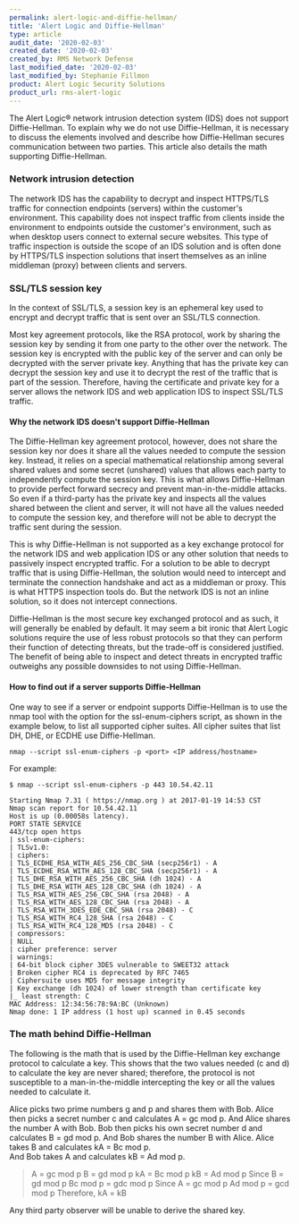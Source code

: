 ```yaml
---
permalink: alert-logic-and-diffie-hellman/
title: 'Alert Logic and Diffie-Hellman'
type: article
audit_date: '2020-02-03'
created_date: '2020-02-03'
created_by: RMS Network Defense
last_modified_date: '2020-02-03'
last_modified_by: Stephanie Fillmon
product: Alert Logic Security Solutions
product_url: rms-alert-logic
---
```


The Alert Logic&reg; network intrusion detection system (IDS) does not support
Diffie-Hellman. To explain why we do not use Diffie-Hellman, it is necessary
to discuss the elements involved and describe how Diffie-Hellman secures
communication between two parties. This article also details the math
supporting Diffie-Hellman.

### Network intrusion detection

The network IDS has the capability to decrypt and inspect HTTPS/TLS traffic
for connection endpoints (servers) within the customer's environment. This
capability does not inspect traffic from clients inside the environment to
endpoints outside the customer's environment, such as when desktop users
connect to external secure websites. This type of traffic inspection is outside
the scope of an IDS solution and is often done by HTTPS/TLS inspection
solutions that insert themselves as an inline middleman (proxy) between
clients and servers.

### SSL/TLS session key

In the context of SSL/TLS, a session key is an ephemeral key used to encrypt
and decrypt traffic that is sent over an SSL/TLS connection.

Most key agreement protocols, like the RSA protocol, work by sharing the
session key by sending it from one party to the other over the network. The
session key is encrypted with the public key of the server and can only be
decrypted with the server private key. Anything that has the private key can
decrypt the session key and use it to decrypt the rest of the traffic that is
part of the session. Therefore, having the certificate and private key for a
server allows the network IDS and web application IDS to inspect SSL/TLS
traffic.

#### Why the network IDS doesn't support Diffie-Hellman

The Diffie-Hellman key agreement protocol, however, does not share the
session key nor does it share all the values needed to compute the session
key. Instead, it relies on a special mathematical relationship among several
shared values and some secret (unshared) values that allows each party to
independently compute the session key. This is what allows Diffie-Hellman to
provide perfect forward secrecy and prevent man-in-the-middle attacks. So even
if a third-party has the private key and inspects all the values shared
between the client and server, it will not have all the values needed to
compute the session key, and therefore will not be able to decrypt the traffic
sent during the session.

This is why Diffie-Hellman is not supported as a key exchange protocol for
the network IDS and web application IDS or any other solution that needs to
passively inspect encrypted traffic. For a solution to be able to decrypt
traffic that is using Diffie-Hellman, the solution would need to intercept
and terminate the connection handshake and act as a middleman or proxy. This
is what HTTPS inspection tools do. But the network IDS is not an inline
solution, so it does not intercept connections.

Diffie-Hellman is the most secure key exchanged protocol and as such, it
will generally be enabled by default. It may seem a bit ironic that Alert
Logic solutions require the use of less robust protocols so that they can
perform their function of detecting threats, but the trade-off is considered
justified. The benefit of being able to inspect and detect threats in
encrypted traffic outweighs any possible downsides to not using Diffie-Hellman.

#### How to find out if a server supports Diffie-Hellman

One way to see if a server or endpoint supports Diffie-Hellman is to use
the nmap tool with the option for the ssl-enum-ciphers script, as shown
in the example below, to list all supported cipher suites. All cipher suites
that list DH, DHE, or ECDHE use Diffie-Hellman.

    nmap --script ssl-enum-ciphers -p <port> <IP address/hostname>

For example:

    $ nmap --script ssl-enum-ciphers -p 443 10.54.42.11

    Starting Nmap 7.31 ( https://nmap.org ) at 2017-01-19 14:53 CST
    Nmap scan report for 10.54.42.11
    Host is up (0.00058s latency).
    PORT STATE SERVICE
    443/tcp open https
    | ssl-enum-ciphers:
    | TLSv1.0:
    | ciphers:
    | TLS_ECDHE_RSA_WITH_AES_256_CBC_SHA (secp256r1) - A
    | TLS_ECDHE_RSA_WITH_AES_128_CBC_SHA (secp256r1) - A
    | TLS_DHE_RSA_WITH_AES_256_CBC_SHA (dh 1024) - A
    | TLS_DHE_RSA_WITH_AES_128_CBC_SHA (dh 1024) - A
    | TLS_RSA_WITH_AES_256_CBC_SHA (rsa 2048) - A
    | TLS_RSA_WITH_AES_128_CBC_SHA (rsa 2048) - A
    | TLS_RSA_WITH_3DES_EDE_CBC_SHA (rsa 2048) - C
    | TLS_RSA_WITH_RC4_128_SHA (rsa 2048) - C
    | TLS_RSA_WITH_RC4_128_MD5 (rsa 2048) - C
    | compressors:
    | NULL
    | cipher preference: server
    | warnings:
    | 64-bit block cipher 3DES vulnerable to SWEET32 attack
    | Broken cipher RC4 is deprecated by RFC 7465
    | Ciphersuite uses MD5 for message integrity
    | Key exchange (dh 1024) of lower strength than certificate key
    |_ least strength: C
    MAC Address: 12:34:56:78:9A:BC (Unknown)
    Nmap done: 1 IP address (1 host up) scanned in 0.45 seconds

### The math behind Diffie-Hellman

The following is the math that is used by the Diffie-Hellman key exchange
protocol to calculate a key. This shows that the two values needed (c and d)
to calculate the key are never shared; therefore, the protocol is not
susceptible to a man-in-the-middle intercepting the key or all the values
needed to calculate it.

Alice picks two prime numbers g and p and shares them with Bob.
Alice then picks a secret number c and calculates A = gc mod p. And Alice
shares the number A with Bob. Bob then picks his own secret number d and
calculates B = gd mod p. And Bob shares the number B with Alice.
Alice takes B and calculates kA = Bc mod p.  
And Bob takes A and calculates kB = Ad mod p.

> A = gc mod p
> B = gd mod p
> kA = Bc mod p
> kB = Ad mod p
> Since B = gd mod p
> Bc mod p = gdc mod p
> Since A = gc mod p
> Ad mod p = gcd mod p
> Therefore, kA = kB

Any third party observer will be unable to derive the shared key.
